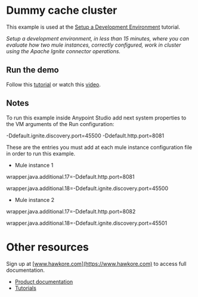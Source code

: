 # Dummy cache cluster

This example is used at the [Setup a Development Environment](https://docs.hawkore.com/private/tutorials/en/latest/apache-Ignite-connector-mule3/setup-development-environment/)
tutorial.

*Setup a development environment, in less than 15 minutes, where you can evaluate how two mule instances, correctly configured, work in cluster using the Apache Ignite connector operations.*

## Run the demo

Follow this [tutorial](https://docs.hawkore.com/private/tutorials/en/latest/apache-Ignite-connector-mule3/setup-development-environment/)
or watch this [video](https://www.youtube.com/watch?v=asrxhljogdQ).


## Notes

To run this example inside Anypoint Studio add next system properties to the VM arguments of the Run configuration:

-Ddefault.ignite.discovery.port=45500 -Ddefault.http.port=8081


These are the entries you must add at each mule instance configuration file in order to run this example.


- Mule instance 1

wrapper.java.additional.17=-Ddefault.http.port=8081

wrapper.java.additional.18=-Ddefault.ignite.discovery.port=45500

- Mule instance 2

wrapper.java.additional.17=-Ddefault.http.port=8082

wrapper.java.additional.18=-Ddefault.ignite.discovery.port=45501

# Other resources

Sign up at [www.hawkore.com](https://www.hawkore.com) to access full documentation.

- [Product documentation](https://docs.hawkore.com/private/apache-ignite-connector-mule3/)
- [Tutorials](https://docs.hawkore.com/private/tutorials/)

